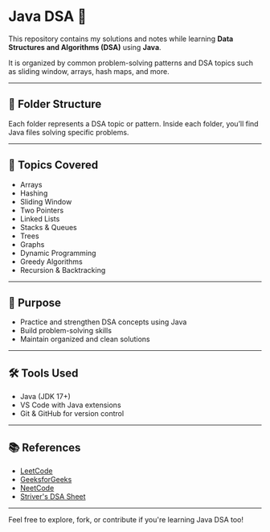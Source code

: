 # Java DSA 🚀

This repository contains my solutions and notes while learning **Data Structures and Algorithms (DSA)** using **Java**.

It is organized by common problem-solving patterns and DSA topics such as sliding window, arrays, hash maps, and more.

---

## 📁 Folder Structure

Each folder represents a DSA topic or pattern. Inside each folder, you’ll find Java files solving specific problems.


---

## 📌 Topics Covered

- Arrays
- Hashing
- Sliding Window
- Two Pointers
- Linked Lists
- Stacks & Queues
- Trees
- Graphs
- Dynamic Programming
- Greedy Algorithms
- Recursion & Backtracking

---

## 🧠 Purpose

- Practice and strengthen DSA concepts using Java
- Build problem-solving skills
- Maintain organized and clean solutions

---

## 🛠️ Tools Used

- Java (JDK 17+)
- VS Code with Java extensions
- Git & GitHub for version control

---

## 📚 References

- [LeetCode](https://leetcode.com/)
- [GeeksforGeeks](https://www.geeksforgeeks.org/)
- [NeetCode](https://neetcode.io/)
- [Striver's DSA Sheet](https://takeuforward.org/)

---

Feel free to explore, fork, or contribute if you're learning Java DSA too!
